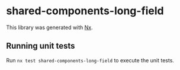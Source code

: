 # shared-components-long-field

This library was generated with [Nx](https://nx.dev).

## Running unit tests

Run `nx test shared-components-long-field` to execute the unit tests.
